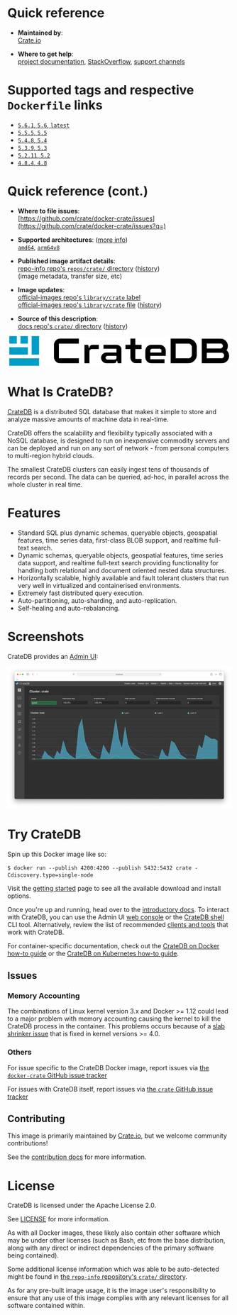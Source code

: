 <!--

********************************************************************************

WARNING:

    DO NOT EDIT "crate/README.md"

    IT IS AUTO-GENERATED

    (from the other files in "crate/" combined with a set of templates)

********************************************************************************

-->

# Quick reference

-	**Maintained by**:  
	[Crate.io](https://github.com/crate/docker-crate)

-	**Where to get help**:  
	[project documentation](https://crate.io/docs/), [StackOverflow](https://stackoverflow.com/tags/cratedb), [support channels](https://crate.io/support/)

# Supported tags and respective `Dockerfile` links

-	[`5.6.1`, `5.6`, `latest`](https://github.com/crate/docker-crate/blob/de22e3a208322e68cd484c7de00c78bc236e563a/Dockerfile)
-	[`5.5.5`, `5.5`](https://github.com/crate/docker-crate/blob/976468768511b4574a26631fe646ff7fdfaf03ef/Dockerfile)
-	[`5.4.8`, `5.4`](https://github.com/crate/docker-crate/blob/87d8fc91744a3760211335884ba8cb82884451c2/Dockerfile)
-	[`5.3.9`, `5.3`](https://github.com/crate/docker-crate/blob/b26e81edb1d6b551a5a7697855270346dbd63619/Dockerfile)
-	[`5.2.11`, `5.2`](https://github.com/crate/docker-crate/blob/589f5c13d10e2442b9a0d9bee46f4eac96b5da21/Dockerfile)
-	[`4.8.4`, `4.8`](https://github.com/crate/docker-crate/blob/1389b454dc1478efcbde8f9846bdd8ac6f7f0f8a/Dockerfile)

# Quick reference (cont.)

-	**Where to file issues**:  
	[https://github.com/crate/docker-crate/issues](https://github.com/crate/docker-crate/issues?q=)

-	**Supported architectures**: ([more info](https://github.com/docker-library/official-images#architectures-other-than-amd64))  
	[`amd64`](https://hub.docker.com/r/amd64/crate/), [`arm64v8`](https://hub.docker.com/r/arm64v8/crate/)

-	**Published image artifact details**:  
	[repo-info repo's `repos/crate/` directory](https://github.com/docker-library/repo-info/blob/master/repos/crate) ([history](https://github.com/docker-library/repo-info/commits/master/repos/crate))  
	(image metadata, transfer size, etc)

-	**Image updates**:  
	[official-images repo's `library/crate` label](https://github.com/docker-library/official-images/issues?q=label%3Alibrary%2Fcrate)  
	[official-images repo's `library/crate` file](https://github.com/docker-library/official-images/blob/master/library/crate) ([history](https://github.com/docker-library/official-images/commits/master/library/crate))

-	**Source of this description**:  
	[docs repo's `crate/` directory](https://github.com/docker-library/docs/tree/master/crate) ([history](https://github.com/docker-library/docs/commits/master/crate))

![logo](https://raw.githubusercontent.com/docker-library/docs/774acf9bf99ca29eded5cd50f0ba3f755716673d/crate/logo.svg?sanitize=true)

# What Is CrateDB?

[CrateDB](http://github.com/crate/crate) is a distributed SQL database that makes it simple to store and analyze massive amounts of machine data in real-time.

CrateDB offers the scalability and flexibility typically associated with a NoSQL database, is designed to run on inexpensive commodity servers and can be deployed and run on any sort of network - from personal computers to multi-region hybrid clouds.

The smallest CrateDB clusters can easily ingest tens of thousands of records per second. The data can be queried, ad-hoc, in parallel across the whole cluster in real time.

# Features

-	Standard SQL plus dynamic schemas, queryable objects, geospatial features, time series data, first-class BLOB support, and realtime full-text search.
-	Dynamic schemas, queryable objects, geospatial features, time series data support, and realtime full-text search providing functionality for handling both relational and document oriented nested data structures.
-	Horizontally scalable, highly available and fault tolerant clusters that run very well in virtualized and containerised environments.
-	Extremely fast distributed query execution.
-	Auto-partitioning, auto-sharding, and auto-replication.
-	Self-healing and auto-rebalancing.

# Screenshots

CrateDB provides an [Admin UI](https://crate.io/docs/crate/admin-ui/):

![Screenshots of the CrateDB Admin UI](https://raw.githubusercontent.com/crate/crate/master/crate-admin.gif)

# Try CrateDB

Spin up this Docker image like so:

```console
$ docker run --publish 4200:4200 --publish 5432:5432 crate -Cdiscovery.type=single-node
```

Visit the [getting started](https://crate.io/docs/crate/tutorials/en/latest/install-run/) page to see all the available download and install options.

Once you're up and running, head over to the [introductory docs](https://crate.io/docs/crate/tutorials/). To interact with CrateDB, you can use the Admin UI [web console](https://crate.io/docs/crate/admin-ui/en/latest/console.html#sql-console) or the [CrateDB shell](https://crate.io/docs/crate/crash/) CLI tool. Alternatively, review the list of recommended [clients and tools](https://crate.io/docs/crate/clients-tools/) that work with CrateDB.

For container-specific documentation, check out the [CrateDB on Docker how-to guide](https://crate.io/docs/crate/howtos/en/latest/deployment/containers/docker.html) or the [CrateDB on Kubernetes how-to guide](https://crate.io/docs/crate/howtos/en/latest/deployment/containers/kubernetes.html).

## Issues

### Memory Accounting

The combinations of Linux kernel version 3.x and Docker >= 1.12 could lead to a major problem with memory accounting causing the kernel to kill the CrateDB process in the container. This problems occurs because of a [slab shrinker issue](https://lwn.net/Articles/628829/) that is fixed in kernel versions >= 4.0.

### Others

For issue specific to the CrateDB Docker image, report issues via [the `docker-crate` GitHub issue tracker](https://github.com/crate/docker-crate/issues)

For issues with CrateDB itself, report issues via [the `crate` GitHub issue tracker](https://github.com/crate/crate/issues)

## Contributing

This image is primarily maintained by [Crate.io](http://crate.io/), but we welcome community contributions!

See the [contribution docs](https://github.com/crate/docker-crate/blob/master/CONTRIBUTING.rst) for more information.

# License

CrateDB is licensed under the Apache License 2.0.

See [LICENSE](https://github.com/crate/crate/blob/master/LICENSE) for more information.

As with all Docker images, these likely also contain other software which may be under other licenses (such as Bash, etc from the base distribution, along with any direct or indirect dependencies of the primary software being contained).

Some additional license information which was able to be auto-detected might be found in [the `repo-info` repository's `crate/` directory](https://github.com/docker-library/repo-info/tree/master/repos/crate).

As for any pre-built image usage, it is the image user's responsibility to ensure that any use of this image complies with any relevant licenses for all software contained within.
